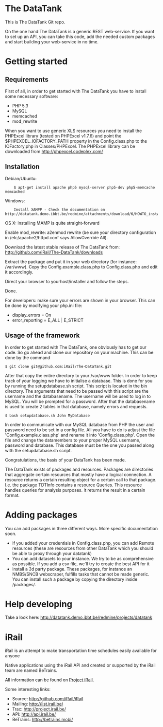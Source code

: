 # The DataTank #

This is The DataTank Git repo.

On the one hand The DataTank is a generic REST web-service. If you want to set up an API, you can take this code, add the needed custom packages and start building your web-service in no time.

# Getting started #

## Requirements ##

First of all, in order to get started with The DataTank you have to install some necessary software:

* PHP 5.3
* MySQL
* memcached
* mod_rewrite

When you want to use generic XLS resources you need to install the PHPExcel library (tested on PHPExcel v1.7.6)  and point the $PHPEXCEL_IOFACTORY_PATH property in the Config.class.php to the IOFactory.php in Classes/PHPExcel.
The PHPExcel library can be downloaded from http://phpexcel.codeplex.com/

## Installation ##

Debian/Ubuntu: 

        $ apt-get install apache php5 mysql-server php5-dev php5-memcache memcached

Windows:

        Install XAMPP - Check the documentation on http://datatank.demo.ibbt.be/redmine/attachments/download/6/HOWTO_install_The_DataTank_on_a_windows_system.pdf

OS X:
        Installing MAMP is quite straight-forward

Enable mod_rewrite: a2enmod rewrite (be sure your directory configuration in /etc/apache2/httpd.conf says AllowOverride All). 

Download the latest stable release of The DataTank from: http://github.com/iRail/The-DataTank/downloads

Extract the package and put it in your web directory (for instance: /var/www). Copy the Config.example.class.php to Config.class.php and edit it accordingly.

Direct your browser to yourhost/installer and follow the steps.

Done.

For developers: make sure your errors are shown in your browser. This can be done by modifying your php.ini file:

* display_errors = On	
* error_reporting = E_ALL | E_STRICT

## Usage of the framework ##

In order to get started with The DataTank, one obviously has to get our code.
So go ahead and clone our repository on your machine. This can be done by the command
      	
	$ git clone git@github.com:iRail/The-DataTank.git	

After that copy the entire directory to your /var/www folder.
In order to keep track of your logging we have to initialise a database. This is done for you by running the setupdatabase.sh script. 
This script is located in the bin directory. The arguments that need to be passed with this script are the username and the databasename. 
The username will be used to log in to MySQL. You will be prompted for a password. After that the databasename is used to create 2 tables in that database, namely errors and requests.
	 
	$ bash setupdatabase.sh John MyDatabase

In order to communicate with our MySQL database from PHP the user and password need to be set in a config file. All you have to do is adjust the file 'Config.example.class.php' and rename it into 'Config.class.php'. Open the file and change the datamembers to your proper MySQL username, password and database. This database must be the one you passed along with the setupdatabase.sh script.

Congratulations, the basis of your DataTank has been made.

The DataTank exists of packages and resources. Packages are directories that aggregate certain resources that mostly have a logical connection. A resource returns a certain resulting object for a certain call to that package. I.e. the package TDTInfo contains a resource Queries. This resource handles queries for analysis purposes. It returns the result in a certain format.

# Adding packages

You can add packages in three different ways. More specific documentation soon.

* If you added your credentials in Config.class.php, you can add Remote resources (these are resources from other DataTank which you should be able to proxy through your datatank)
* You can add datasets to your instance. We try to be as comprehensive as possible. If you add a csv file, we'll try to create the best API for it
* Install a 3d party package. These packages, for instance an NMBS/SNCB webscraper, fulfills tasks that cannot be made generic. You can install such a package by copying the directory inside /packages/.

# Help developing

Take a look here: http://datatank.demo.ibbt.be/redmine/projects/datatank

# iRail #

iRail is an attempt to make transportation time schedules easily available for anyone

Native applications using the iRail API and created or supported by the iRail team are named BeTrains.

All information can be found on [Project iRail](http://project.irail.be/).

Some interesting links:

  * Source: <http://github.com/iRail/iRail>
  * Mailing: <http://list.irail.be/>
  * Trac: <http://project.irail.be/>
  * API: <http://api.irail.be/>
  * BeTrains: <http://betrains.mobi/>
